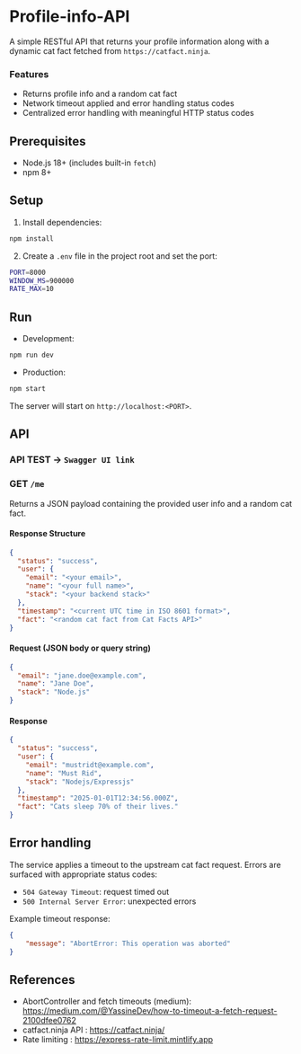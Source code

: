 # Profile-info-API

A simple RESTful API that returns your profile information along with a dynamic cat fact fetched from `https://catfact.ninja`.

### Features
- Returns profile info and a random cat fact
- Network timeout applied and error handling status codes
- Centralized error handling with meaningful HTTP status codes

## Prerequisites
- Node.js 18+ (includes built-in `fetch`)
- npm 8+

## Setup
1. Install dependencies:
```bash
npm install
```
2. Create a `.env` file in the project root and set the port:
```bash
PORT=8000
WINDOW_MS=900000
RATE_MAX=10
```

## Run
- Development:
```bash
npm run dev
```
- Production:
```bash
npm start
```

The server will start on `http://localhost:<PORT>`.

## API
### API TEST -> `Swagger UI link`
### GET `/me`
Returns a JSON payload containing the provided user info and a random cat fact.
#### Response Structure
```json
{
  "status": "success",
  "user": {
    "email": "<your email>",
    "name": "<your full name>",
    "stack": "<your backend stack>"
  },
  "timestamp": "<current UTC time in ISO 8601 format>",
  "fact": "<random cat fact from Cat Facts API>"
}
```


#### Request (JSON body or query string)
```json
{
  "email": "jane.doe@example.com",
  "name": "Jane Doe",
  "stack": "Node.js"
}
```

#### Response
```json
{
  "status": "success",
  "user": {
    "email": "mustridt@example.com",
    "name": "Must Rid",
    "stack": "Nodejs/Expressjs"
  },
  "timestamp": "2025-01-01T12:34:56.000Z",
  "fact": "Cats sleep 70% of their lives."
}
```

## Error handling
The service applies a timeout to the upstream cat fact request. Errors are surfaced with appropriate status codes:
- `504 Gateway Timeout`: request timed out
- `500 Internal Server Error`: unexpected errors

Example timeout response:
```json
{
    "message": "AbortError: This operation was aborted"
}
```

## References
- AbortController and fetch timeouts (medium): https://medium.com/@YassineDev/how-to-timeout-a-fetch-request-2100dfee0762
- catfact.ninja API : https://catfact.ninja/
- Rate limiting : https://express-rate-limit.mintlify.app


